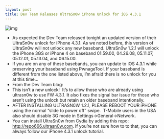 ```yaml
---
layout: post
title: Dev Team Releases UltraSn0w iPhone Unlock for iOS 4.3.1
---
```

![img](http://media.idownloadblog.com/wp-content/uploads/2011/04/ultrasn0w-1.2.1.png)
* As expected the Dev Team released tonight an updated version of their UltraSn0w unlock for iPhone 4.3.1. As we noted before, this version of UltraSn0w will not unlock any new baseband. UltraSn0w 1.2.1 will unlock the iPhone 3GS or iPhone 4 on baseband 01.59.00, 04.26.08, 05.11.07, 05.12.01, 05.13.04, and 06.15.00.
* If you are on any of these basebands, you can update to iOS 4.3.1 while preserving your baseband using PwnageTool. If your baseband is different from the one listed above, I’m afraid there is no unlock for you at this time…
* From the Dev Team blog:
* This isn’t a new unlock!  It’s to allow those who are already using ultrasn0w to use FW 4.3.1. It also fixes the signal bar issue for those who aren’t using the unlock but retain an older baseband intentionally.
* AFTER INSTALLING ULTRASN0W 1.2.1, PLEASE REBOOT YOUR iPHONE using the normal “slide to power off” swipe.  T-Mobile users in the USA also should disable 3G mode in Settings->General->Network.
* You can install UltraSn0w from Cydia by adding this repo: http://repo666.ultrasn0w.com. If you’re not sure how to to that, you can always follow our iPhone 4.3.1 unlock tutorial.

